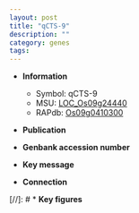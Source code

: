 ```yaml
---
layout: post
title: "qCTS-9"
description: ""
category: genes
tags: 
---
```


* **Information**  
    + Symbol: qCTS-9  
    + MSU: [LOC_Os09g24440](http://rice.uga.edu/cgi-bin/ORF_infopage.cgi?orf=LOC_Os09g24440)  
    + RAPdb: [Os09g0410300](http://rapdb.dna.affrc.go.jp/viewer/gbrowse_details/irgsp1?name=Os09g0410300)  

* **Publication**  

* **Genbank accession number**  

* **Key message**  

* **Connection**  

[//]: # * **Key figures**  


